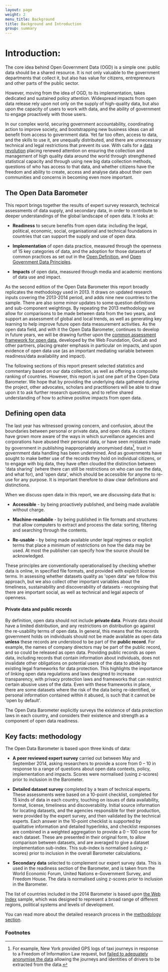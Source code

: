 ```yaml
---
layout: page
weight: 2
menu_title: Background
title: Background and Introduction
group: summary
---
```


# Introduction:

<span class="lead">The core idea behind Open Government Data (OGD) is a simple one: public data should be a shared resource. It is not only valuable to the government departments that collect it, but also has value for citizens, entrepreneurs and other parts of the public sector. </span>

However, moving from the idea of OGD, to its implementation, takes dedicated and sustained policy attention. Widespread impacts from open data release rely upon not only on the supply of high-quality data, but also upon the capacity of users to work with data, and the ability of government to engage proactively with those users. 

In our complex world, securing government accountability, coordinating action to improve society, and bootstrapping new business ideas can all benefit from access to government data. Yet far too often, access to data, and the skills to use it, are unequally distributed, and there are unnecessary technical and legal restrictions that prevent its use. With calls for a [data revolution](http://www.undatarevolution.org) placing renewed attention on ensuring the collection and management of high quality data around the world through strengthened statistical capacity and through using new big data collection methods, questions of who has access to that data, and whether citizens have the freedom and ability to create, access and analyse data about their own communities and concerns in becoming even more important. 

## The Open Data Barometer
This report brings together the results of expert survey research, technical assessments of data supply, and secondary data, in order to contribute to deeper understandings of the global landscape of open data. It looks at:

* **Readiness** to secure benefits from open data: including the legal, political, economic, social, organisational and technical foundations in countries that can support the supply and use of open data. 

* **Implementation** of open data practice, measured through the openness of 15 key categories of data, and the adoption for those datasets of common practices as set out in the [Open Definition](http://opendefinition.org/), and [Open Government Data Principles](http://opengovdata.org/).

* **Impacts** of open data, measured through media and academic mentions of data use and impact.

As the second edition of the Open Data Barometer this report broadly replicates the methodology used in 2013. It draws on updated research inputs covering the 2013-2014 period, and adds nine new countries to the sample. There are also some minor updates to some question definitions and sub-component weightings. By repeating the 2013 methodology we allow for comparisons to be made between data from the two years, and support an assessment of global and local trends, as well as generating key learning to help improve future open data measurement activities. As the open data field, and with it the Open Data Barometer, continues to develop in future years, we will be drawing further upon the [common assessment framework for open data](http://opendataresearch.org/sites/default/files/posts/Common%20Assessment%20Workshop%20Report.pdf), developed by the Web Foundation, GovLab and other partners, placing greater emphasis in particular on impacts, and upon evidence of open data use (as an important mediating variable between readiness/data availability and impact). 

The following sections of this report present selected statistics and commentary based on our data collection, as well as offering a composite ranking of countries. However, this report is just one part of the Open Data Barometer. We hope that by providing the underlying data gathered during the project, other advocates, scholars and practitioners will be able to draw upon it to ask further research questions, and to refine shared understanding of how to achieve positive impacts from open data. 

## Defining open data
The last year has witnessed growing concern, and confusion, about the boundaries between personal or private data, and open data. As citizens have grown more aware of the ways in which surveillance agencies and corporations have abused their personal data, or have seen mistakes made by government in publishing inappropriately anonymised data[^1], trust in government data handling has been undermined. And as governments have sought to make better use of the records they hold on individual citizens, or to engage with big data, they have often clouded the distinction between 'data sharing' (where there can still be restrictions on who can use the data, and what for), and 'open data', which should be accessible for anyone to re-use for any purpose. It is important therefore to draw clear definitions and distinctions.

When we discuss open data in this report, we are discussing data that is:

* **Accessible** - by being proactively published, and being made available without charge.

* **Machine-readabile** - by being published in file formats and structures that allow computers to extract and process the data: sorting, filtering and searching through the contents.

* **Re-usable** - by being made available under legal regimes or explicit terms that place a minimum of restrictions on how the data may be used. At most the publisher can specify how the source should be acknowledged. 

These principles are conventionally operationalised by checking whether data is online, in specified file formats, and provided with explicit license terms. In assessing whether datasets quality as 'open data' we follow this approach, but we also collect other important variables about the timeliness, sustainability and discoverability of datasets - recognising that there are important social, as well as technical and legal aspects of openness. 

#### Private data and public records
By definition, open data should not include **private data**. Private data should have a limited distribution, and any restrictions on distribution go against the re-usability terms of open data. In general, this means that the records government holds on individuals should not be made available as open data **unless** these records are understood to be part of the **public record**. For example, the names of company directors may be part of the public record, and so could be released as open data. Providing public records as open data, including records that contain information about individuals, does not invalidate other obligations on potential users of the data to abide by existing legal frameworks for data protection. This highlights the importance of linking open data regulations and laws designed to increase transparency, with privacy protection laws and frameworks that can restrict certain abusive uses of the data. Even with these frameworks in place, there are some datasets where the risk of the data being re-identified, or personal information contained within it abused, is such that it cannot be 'open by default'. 

The Open Data Barometer explicitly surveys the existence of data protection laws in each country, and considers their existence and strength as a component of open data readiness. 


<div class="panel panel-default">
  <div class="panel-body" markdown="1">

## Key facts: methodology

The Open Data Barometer is based upon three kinds of data:

* **A peer reviewed expert survey** carried out between May and September 2014, asking researchers to provide a score from 0 – 10 in response to a range of questions about open data contexts, policy, implementation and impacts. Scores were normalised (using z-scores) prior to inclusion in the Barometer.

* **Detailed dataset survey** completed by a team of technical experts. These assessments were based on a 10-point checklist, completed for 15 kinds of data in each country, touching on issues of data availability, format, license, timeliness and discoverability. Initial source information for locating datasets, and the agencies responsible for their production, were provided by the expert survey, and then validated by the technical experts. Each answer in the 10-point checklist is supported by qualitative information and detailed hyperlinks, and checklist responses are combined in a weighted aggregation to provide a 0 – 100 score for each dataset. These are presented in their original form, to allow comparison between datasets, and are averaged to give a dataset implementation sub-index. This sub-index is normalised (using z-scores) prior to inclusion in the overall Barometer calculations.

* **Secondary data** selected to complement our expert survey data. This is used in the readiness section of the Barometer, and is taken from the World Economic Forum, United Nations e-Government Survey, and Freedom House. The data is normalised using z-scores prior to inclusion in the Barometer. 

The list of countries included in the 2014 Barometer is based upon [the Web Index](http://www.thewebindex.org) sample, which was designed to represent a broad range of different regions, political systems and levels of development. 

You can read more about the detailed research process in the [methodology section](/report/about/method.html).

  </div>
</div>
 



### Footnotes

[^1]: For example, New York provided GPS logs of taxi journeys in response to a Freedom of Information Law request, but [failed to adequately anonymise the data](https://medium.com/@vijayp/of-taxis-and-rainbows-f6bc289679a1) allowing the journeys and identities of drivers to be extracted from the data.